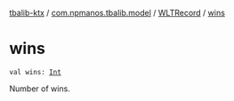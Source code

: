 [tbalib-ktx](../../index.md) / [com.npmanos.tbalib.model](../index.md) / [WLTRecord](index.md) / [wins](./wins.md)

# wins

`val wins: `[`Int`](https://kotlinlang.org/api/latest/jvm/stdlib/kotlin/-int/index.html)

Number of wins.


